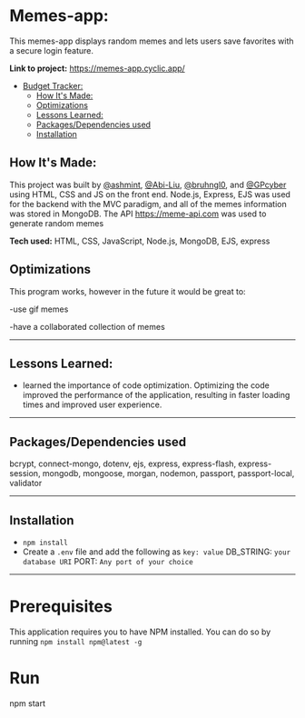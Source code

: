 # Memes-app:

This memes-app displays random memes and lets users save favorites with a secure login feature.

**Link to project:** https://memes-app.cyclic.app/

- [Budget Tracker:](#Servicely)
	- [How It's Made:](#how-its-made)
	- [Optimizations](#optimizations)
	- [Lessons Learned:](#lessons-learned)
	- [Packages/Dependencies used](#packagesdependencies-used)
	- [Installation](#installation)


## How It's Made:

This project was built by [@ashmint](https://github.com/ashmint), [@Abi-Liu](https://github.com/Abi-Liu), [@bruhngl0](https://github.com/bruhngl0), and [@GPcyber](https://github.com/GPcyber) using HTML, CSS and JS on the front end. Node.js, Express, EJS was used for the backend with the MVC paradigm, and all of the memes information was stored in MongoDB. The API https://meme-api.com was used to generate random memes

**Tech used:** HTML, CSS, JavaScript, Node.js, MongoDB, EJS, express 

## Optimizations


This program works, however in the future it would be great to:

-use gif memes

-have a collaborated collection of memes 


---
## Lessons Learned:

- learned the importance of code optimization. Optimizing the code improved the performance of the application, resulting in faster loading times and improved user experience.

---

## Packages/Dependencies used 

bcrypt, connect-mongo, dotenv, ejs, express, express-flash, express-session, mongodb, mongoose, morgan, nodemon, passport, passport-local, validator

---

## Installation

- `npm install` 
- Create a `.env` file and add the following as `key: value` 
DB_STRING: `your database URI` 
PORT: `Any port of your choice`
---


# Prerequisites

This application requires you to have NPM installed.
You can do so by running `npm install npm@latest -g`

# Run

npm start